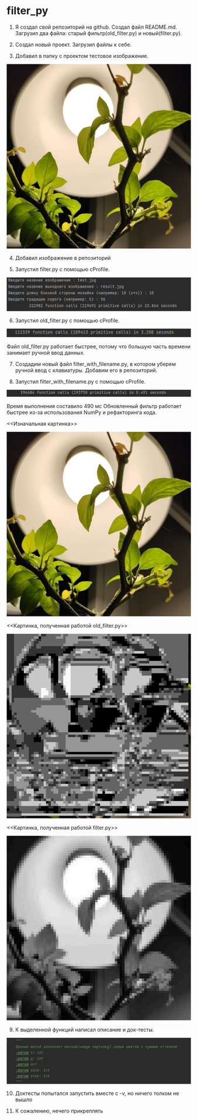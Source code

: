 # filter_py

1) Я создал свой репозиторий на github. Создал файл README.md. Загрузил два файла: старый фильтр(old_filter.py) и новый(filter.py).

2) Создал новый проект. Загрузил файлы к себе.

3) Добавил в папку с проектом тестовое изображение.

![image](https://github.com/smileman0001/filter_py/blob/main/test.jpg)

4) Добавил изображение в репозиторий 

5) Запустил filter.py с помощью cProfile.

![image](https://github.com/smileman0001/filter_py/blob/main/screenshots/filter_time.png)

6) Запустил old_filter.py с помощью cProfile.

![image](https://github.com/smileman0001/filter_py/blob/main/screenshots/old_filter_time.png)

Файл old_filter.py работает быстрее, потому что большую часть времени занимает ручной ввод данных.

7) Создадим новый файл filter_with_filename.py, в котором уберем ручной ввод с клавиатуры. Добавим его в репозиторий.

8) Запустил filter_with_filename.py с помощью cProfile.

![image](https://github.com/smileman0001/filter_py/blob/main/screenshots/filter_with_filename_time.png)

Время выполнения составило 490 мс
Обновленный фильтр работает быстрее из-за использования NumPy и рефакторинга кода.

<<Изначальная картинка>>

![image](https://github.com/smileman0001/filter_py/blob/main/test.jpg)

<<Картинка, полученная работой old_filter.py>>

![image](https://github.com/smileman0001/filter_py/blob/main/res.jpg)

<<Картинка, полученная работой filter.py>>

![image](https://github.com/smileman0001/filter_py/blob/main/result.jpg)

9) К выделенной функций написал описание и док-тесты.

![image](https://github.com/smileman0001/filter_py/blob/main/screenshots/doc.png)

10) Доктесты попытался запустить вместе с -v, но ничего толком не вышло

11) К сожалению, нечего прикреплять
